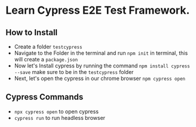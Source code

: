 # Learn Cypress E2E Test Framework.

## How to Install
- Create a folder `testcypress`
- Navigate to the Folder in the terminal and run `npm init` in terminal, this will create a `package.json` 
- Now let's Install cypress by running the command `npm install cypress --save` make sure to be in the `testcypress` folder
- Next, let's open the cypress in our chrome browser `npm cypress open`


## Cypress Commands
- `npx cypress open` to open cypress
- `cypress run` to run headless browser

